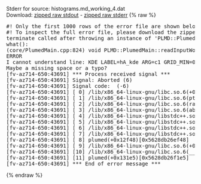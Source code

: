 Stderr for source:  histograms.md_working_4.dat   
Download: [zipped raw stdout](histograms.md_working_4.dat.plumed.stdout.txt.zip) - [zipped raw stderr](histograms.md_working_4.dat.plumed.stderr.txt.zip) 
{% raw %}
<pre>
#! Only the first 1000 rows of the error file are shown below
#! To inspect the full error file, please download the zipped raw stderr file above
terminate called after throwing an instance of 'PLMD::Plumed::ExceptionError'
what():
(core/PlumedMain.cpp:824) void PLMD::PlumedMain::readInputWords(const std::vector<std::__cxx11::basic_string<char> >&)
ERROR
I cannot understand line: KDE LABEL=hA_kde ARG=c1 GRID_MIN=0.0 GRID_MAX=12.0 GRID_BIN=120 BANDWIDTH=0.1
Maybe a missing space or a typo?
[fv-az714-650:43691] *** Process received signal ***
[fv-az714-650:43691] Signal: Aborted (6)
[fv-az714-650:43691] Signal code:  (-6)
[fv-az714-650:43691] [ 0] /lib/x86_64-linux-gnu/libc.so.6(+0x42520)[0x7f5740242520]
[fv-az714-650:43691] [ 1] /lib/x86_64-linux-gnu/libc.so.6(pthread_kill+0x12c)[0x7f57402969fc]
[fv-az714-650:43691] [ 2] /lib/x86_64-linux-gnu/libc.so.6(raise+0x16)[0x7f5740242476]
[fv-az714-650:43691] [ 3] /lib/x86_64-linux-gnu/libc.so.6(abort+0xd3)[0x7f57402287f3]
[fv-az714-650:43691] [ 4] /lib/x86_64-linux-gnu/libstdc++.so.6(+0xa2b9e)[0x7f57406a2b9e]
[fv-az714-650:43691] [ 5] /lib/x86_64-linux-gnu/libstdc++.so.6(+0xae20c)[0x7f57406ae20c]
[fv-az714-650:43691] [ 6] /lib/x86_64-linux-gnu/libstdc++.so.6(+0xae277)[0x7f57406ae277]
[fv-az714-650:43691] [ 7] /lib/x86_64-linux-gnu/libstdc++.so.6(__cxa_rethrow+0x4b)[0x7f57406ae52b]
[fv-az714-650:43691] [ 8] plumed(+0x12f48)[0x5628db26ef48]
[fv-az714-650:43691] [ 9] /lib/x86_64-linux-gnu/libc.so.6(+0x29d90)[0x7f5740229d90]
[fv-az714-650:43691] [10] /lib/x86_64-linux-gnu/libc.so.6(__libc_start_main+0x80)[0x7f5740229e40]
[fv-az714-650:43691] [11] plumed(+0x131e5)[0x5628db26f1e5]
[fv-az714-650:43691] *** End of error message ***
</pre>
{% endraw %}
